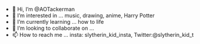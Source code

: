 - 👋 Hi, I’m @AOTackerman
- 👀 I’m interested in ... music, drawing, anime, Harry Potter
- 🌱 I’m currently learning ... how to life
- 💞️ I’m looking to collaborate on ...
- 📫 How to reach me ... insta: slytherin_kid_insta, Twitter:@slytherin_kid_t

<!---
AOTackerman/AOTackerman is a ✨ special ✨ repository because its `README.md` (this file) appears on your GitHub profile.
You can click the Preview link to take a look at your changes.
--->
